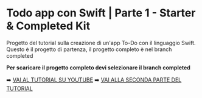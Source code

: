 # Todo app con Swift | Parte 1 - Starter & Completed Kit
Progetto del tutorial sulla creazione di un'app To-Do con il linguaggio Swift. Questo è il progetto di partenza, il progetto completo è nel branch completed

**Per scaricare il progetto completo devi selezionare il branch completed**

➡️ [VAI AL TUTORIAL SU YOUTUBE](https://www.youtube.com/watch?v=59E1fPRHVWs)
➡️ [VAI ALLA SECONDA PARTE DEL TUTORIAL](https://www.youtube.com/watch?v=h1O6kjeEP_4)


